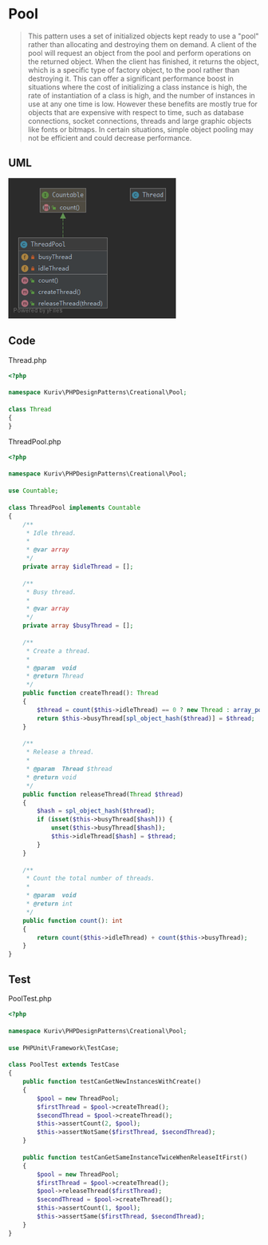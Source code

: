 # Pool

> This pattern uses a set of initialized objects kept ready to use a "pool" rather than allocating and destroying them on demand. A client of the pool will request an object from the pool and perform operations on the returned object. When the client has finished, it returns the object, which is a specific type of factory object, to the pool rather than destroying it. This can offer a significant performance boost in situations where the cost of initializing a class instance is high, the rate of instantiation of a class is high, and the number of instances in use at any one time is low. However these benefits are mostly true for objects that are expensive with respect to time, such as database connections, socket connections, threads and large graphic objects like fonts or bitmaps. In certain situations, simple object pooling may not be efficient and could decrease performance.

## UML

![Pool](Pool.png)

## Code

Thread.php

```php
<?php

namespace Kuriv\PHPDesignPatterns\Creational\Pool;

class Thread
{
}

```

ThreadPool.php

```php
<?php

namespace Kuriv\PHPDesignPatterns\Creational\Pool;

use Countable;

class ThreadPool implements Countable
{
    /**
     * Idle thread.
     *
     * @var array
     */
    private array $idleThread = [];

    /**
     * Busy thread.
     *
     * @var array
     */
    private array $busyThread = [];

    /**
     * Create a thread.
     *
     * @param  void
     * @return Thread
     */
    public function createThread(): Thread
    {
        $thread = count($this->idleThread) == 0 ? new Thread : array_pop($this->idleThread);
        return $this->busyThread[spl_object_hash($thread)] = $thread;
    }

    /**
     * Release a thread.
     *
     * @param  Thread $thread
     * @return void
     */
    public function releaseThread(Thread $thread)
    {
        $hash = spl_object_hash($thread);
        if (isset($this->busyThread[$hash])) {
            unset($this->busyThread[$hash]);
            $this->idleThread[$hash] = $thread;
        }
    }

    /**
     * Count the total number of threads.
     *
     * @param  void
     * @return int
     */
    public function count(): int
    {
        return count($this->idleThread) + count($this->busyThread);
    }
}

```

## Test

PoolTest.php

```php
<?php

namespace Kuriv\PHPDesignPatterns\Creational\Pool;

use PHPUnit\Framework\TestCase;

class PoolTest extends TestCase
{
    public function testCanGetNewInstancesWithCreate()
    {
        $pool = new ThreadPool;
        $firstThread = $pool->createThread();
        $secondThread = $pool->createThread();
        $this->assertCount(2, $pool);
        $this->assertNotSame($firstThread, $secondThread);
    }

    public function testCanGetSameInstanceTwiceWhenReleaseItFirst()
    {
        $pool = new ThreadPool;
        $firstThread = $pool->createThread();
        $pool->releaseThread($firstThread);
        $secondThread = $pool->createThread();
        $this->assertCount(1, $pool);
        $this->assertSame($firstThread, $secondThread);
    }
}

```

